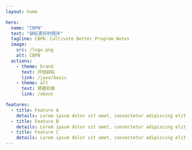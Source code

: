 ```yaml
---
layout: home

hero:
  name: "CBPN"
  text: "耕耘更好的程序"
  tagline: CBPN：Cultivate Better Program Notes
  image:
    src: /logo.png
    alt: CBPN
  actions:
    - theme: brand
      text: 开始耕耘
      link: /java/basic
    - theme: alt
      text: 搭建初衷
      link: /about

features:
  - title: Feature A
    details: Lorem ipsum dolor sit amet, consectetur adipiscing elit
  - title: Feature B
    details: Lorem ipsum dolor sit amet, consectetur adipiscing elit
  - title: Feature C
    details: Lorem ipsum dolor sit amet, consectetur adipiscing elit
---
```

